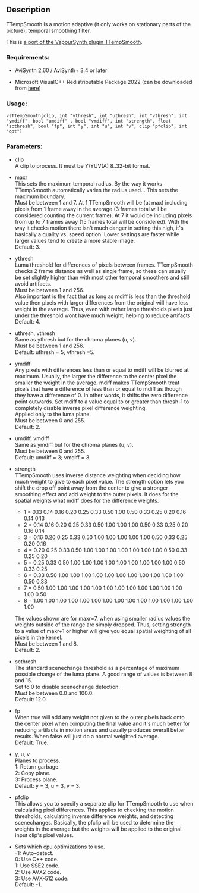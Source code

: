 ## Description

TTempSmooth is a motion adaptive (it only works on stationary parts of the picture), temporal smoothing filter.

This is [a port of the VapourSynth plugin TTempSmooth](https://github.com/HomeOfVapourSynthEvolution/VapourSynth-TTempSmooth).

### Requirements:

- AviSynth 2.60 / AviSynth+ 3.4 or later

- Microsoft VisualC++ Redistributable Package 2022 (can be downloaded from [here](https://github.com/abbodi1406/vcredist/releases))

### Usage:

```
vsTTempSmooth(clip, int "ythresh", int "uthresh", int "vthresh", int "ymdiff", bool "umdiff" , bool "vmdiff", int "strength", float "scthresh", bool "fp", int "y", int "u", int "v", clip "pfclip", int "opt")
```

### Parameters:

- clip\
    A clip to process. It must be Y/YUV(A) 8..32-bit format.

- maxr\
    This sets the maximum temporal radius. By the way it works TTempSmooth automatically varies the radius used... This sets the maximum boundary.\
    Must be between 1 and 7. At 1 TTempSmooth will be (at max) including pixels from 1 frame away in the average (3 frames total will be considered counting the current frame). At 7 it would be including pixels from up to 7 frames away (15 frames total will be considered). With the way it checks motion there isn't much danger in setting this high, it's basically a quality vs. speed option. Lower settings are faster while larger values tend to create a more stable image.\
    Default: 3.

- ythresh\
    Luma threshold for differences of pixels between frames. TTempSmooth checks 2 frame distance as well as single frame, so these can usually be set slightly higher than with most other temporal smoothers and still avoid artifacts.\
    Must be between 1 and 256.\
    Also important is the fact that as long as mdiff is less than the threshold value then pixels with larger differences from the original will have less weight in the average. Thus, even with rather large thresholds pixels just under the threshold wont have much weight, helping to reduce artifacts.\
    Default: 4.

- uthresh, vthresh\
    Same as ythresh but for the chroma planes (u, v).\
    Must be between 1 and 256.\
    Default: uthresh = 5; vthresh =5.

- ymdiff\
    Any pixels with differences less than or equal to mdiff will be blurred at maximum. Usually, the larger the difference to the center pixel the smaller the weight in the average. mdiff makes TTempSmooth treat pixels that have a difference of less than or equal to mdiff as though they have a difference of 0. In other words, it shifts the zero difference point outwards. Set mdiff to a value equal to or greater than thresh-1 to completely disable inverse pixel difference weighting.\
    Applied only to the luma plane.\
    Must be between 0 and 255.\
    Default: 2.

- umdiff, vmdiff\
    Same as ymdiff but for the chroma planes (u, v).\
    Must be between 0 and 255.\
    Default: umdiff = 3; vmdiff = 3.

- strength\
    TTempSmooth uses inverse distance weighting when deciding how much weight to give to each pixel value. The strength option lets you shift the drop off point away from the center to give a stronger smoothing effect and add weight to the outer pixels. It does for the spatial weights what mdiff does for the difference weights.

    - 1 = 0.13 0.14 0.16 0.20 0.25 0.33 0.50 1.00 0.50 0.33 0.25 0.20 0.16 0.14 0.13
    - 2 = 0.14 0.16 0.20 0.25 0.33 0.50 1.00 1.00 1.00 0.50 0.33 0.25 0.20 0.16 0.14
    - 3 = 0.16 0.20 0.25 0.33 0.50 1.00 1.00 1.00 1.00 1.00 0.50 0.33 0.25 0.20 0.16
    - 4 = 0.20 0.25 0.33 0.50 1.00 1.00 1.00 1.00 1.00 1.00 1.00 0.50 0.33 0.25 0.20
    - 5 = 0.25 0.33 0.50 1.00 1.00 1.00 1.00 1.00 1.00 1.00 1.00 1.00 0.50 0.33 0.25
    - 6 = 0.33 0.50 1.00 1.00 1.00 1.00 1.00 1.00 1.00 1.00 1.00 1.00 1.00 0.50 0.33
    - 7 = 0.50 1.00 1.00 1.00 1.00 1.00 1.00 1.00 1.00 1.00 1.00 1.00 1.00 1.00 0.50
    - 8 = 1.00 1.00 1.00 1.00 1.00 1.00 1.00 1.00 1.00 1.00 1.00 1.00 1.00 1.00 1.00

    The values shown are for maxr=7, when using smaller radius values the weights outside of the range are simply dropped. Thus, setting strength to a value of maxr+1 or higher will give you equal spatial weighting of all pixels in the kernel.\
    Must be between 1 and 8.\
    Default: 2.

- scthresh\
    The standard scenechange threshold as a percentage of maximum possible change of the luma plane. A good range of values is between 8 and 15.\
    Set to 0 to disable scenechange detection.\
    Must be between 0.0 and 100.0.\
    Default: 12.0.

- fp\
    When true will add any weight not given to the outer pixels back onto the center pixel when computing the final value and it's much better for reducing artifacts in motion areas and usually produces overall better results. When false will just do a normal weighted average.\
    Default: True.

- y, u, v\
    Planes to process.\
    1: Return garbage.\
    2: Copy plane.\
    3: Process plane.\
    Default: y = 3, u = 3, v = 3.

- pfclip\
    This allows you to specify a separate clip for TTempSmooth to use when calculating pixel differences. This applies to checking the motion thresholds, calculating inverse difference weights, and detecting scenechanges. Basically, the pfclip will be used to determine the weights in the average but the weights will be applied to the original input clip's pixel values.

- Sets which cpu optimizations to use.\
    -1: Auto-detect.\
    0: Use C++ code.\
    1: Use SSE2 code.\
    2: Use AVX2 code.\
    3: Use AVX-512 code.\
    Default: -1.
